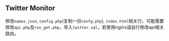 Twitter Monitor
------

修改`names.json`, `config.php`(复制一份`confg.php`), `index.html`相关行，可能需要修改`api.php`及`run_get.php`，导入`twitter.sql`，若使用nginx请自行修改api相关路由。
